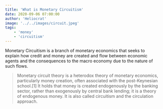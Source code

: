 ```yaml
---
title: 'What is Monetary Circuitism'
date: 2020-09-06 07:00:00
author: 'Heliocrat'
image: '../../images/circuit.jpeg'
tags:
    - 'money'
    - 'circuitism'
---
```



 Monetary Circuitism is a branch of monetary economics that seeks to explain how credit and money are created and flow between economic agents and the consequences to the macro economy due to the nature of such flows.

 > Monetary circuit theory is a heterodox theory of monetary economics, particularly money creation, often associated with the post-Keynesian school.[1] It holds that money is created endogenously by the banking sector, rather than exogenously by central bank lending; it is a theory of endogenous money. It is also called circuitism and the circulation approach.